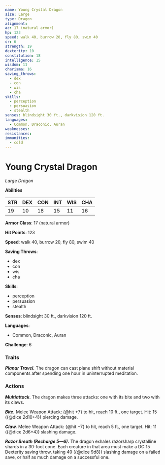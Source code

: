 ```yaml
---
name: Young Crystal Dragon
size: Large
type: Dragon
alignment: 
ac: 17 (natural armor)
hp: 123
speed: walk 40, burrow 20, fly 80, swim 40
cr: 6
strength: 19
dexterity: 10
constitution: 18
intelligence: 15
wisdom: 11
charisma: 16
saving_throws:
  - dex
  - con
  - wis
  - cha
skills:
  - perception
  - persuasion
  - stealth
senses: blindsight 30 ft., darkvision 120 ft.
languages:
  - Common, Draconic, Auran
weaknesses:
resistances:
immunities:
  - cold
---
```


# Young Crystal Dragon

*Large Dragon*

**Abilities**

| STR | DEX | CON | INT | WIS | CHA |
| --- | --- | --- | --- | --- | --- |
| 19 | 10 | 18 | 15 | 11 | 16 |

**Armor Class**: 17 (natural armor)

**Hit Points**: 123

**Speed**: walk 40, burrow 20, fly 80, swim 40

**Saving Throws**:
  - dex
  - con
  - wis
  - cha

**Skills**:
  - perception
  - persuasion
  - stealth

**Senses**: blindsight 30 ft., darkvision 120 ft.

**Languages**:
  - Common, Draconic, Auran

**Challenge**: 6

### Traits
***Planar Travel.*** The dragon can cast plane shift without material components after spending one hour in uninterrupted meditation.

### Actions
***Multiattack.*** The dragon makes three attacks: one with its bite and two with its claws.

***Bite.*** Melee Weapon Attack: {@hit +7} to hit, reach 10 ft., one target. Hit: 15 ({@dice 2d10+4}) piercing damage.

***Claw.*** Melee Weapon Attack: {@hit +7} to hit, reach 5 ft., one target. Hit: 11 ({@dice 2d6+4}) slashing damage.

***Razor Breath (Recharge 5—6).*** The dragon exhales razorsharp crystalline shards in a 30-foot cone. Each creature in that area must make a DC 15 Dexterity saving throw, taking 40 ({@dice 9d8}) slashing damage on a failed save, or half as much damage on a successful one.

